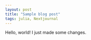 ```yaml
---
layout: post
title: "Sample blog post"
tags: julia, Nextjournal
---
```


Hello, world! I just made some changes.
